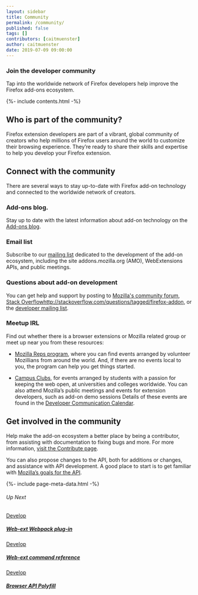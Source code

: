 ```yaml
---
layout: sidebar
title: Community
permalink: /community/
published: false
tags: []
contributors: [caitmuenster]
author: caitmuenster
date: 2019-07-09 09:00:00
---
```


<!-- Overview Page Hero Banner -->

<section class="overview-hero" style="background-image: url({% asset "community-overview-hero-bg.jpg" @optim @path %});">
<div class="module">
<article class="module-content grid-x grid-padding-x">
<div class="cell small-12">
<div class="overview-hero-description" markdown="1">

# Join the developer community

Tap into the worldwide network of Firefox developers help improve the Firefox add-ons ecosystem. 

</div>
<div class="overview-hero-cta"></div>
</div>
</article>
</div>
</section>

<!-- END: Overview Page Hero Banner -->

<!-- Single Column Body Module -->

<section id="who-is-part-of-the-community" class="module">
<aside class="module-aside table-of-contents">

{%- include contents.html -%}

</aside>
<article class="module-content grid-x grid-padding-x">
<div class="cell small-12" markdown="1">

## Who is part of the community?

Firefox extension developers are part of a vibrant, global community of creators who help millions of Firefox users around the world to customize their browsing experience. They’re ready to share their skills and expertise to help you develop your Firefox extension.

</div>
</article>
</section>

<!-- END: Single Column Body Module -->

<!-- Single Column Body Module -->

<section id="connect-with-the-community" class="module">
<article class="module-content grid-x grid-padding-x">
<div class="cell small-12" markdown="1">

## Connect with the community

There are several ways to stay up-to-date with Firefox add-on technology and connected to the worldwide network of creators.

### Add-ons blog.

Stay up to date with the latest information about add-on technology on the [Add-ons blog](https://blog.mozilla.org/addons). 

### Email list

Subscribe to our [mailing list](https://mail.mozilla.org/listinfo/dev-addons) dedicated to the development of the add-on ecosystem, including the site addons.mozilla.org (AMO), WebExtensions APIs, and public meetings.

### Questions about add-on development

You can get help and support by posting to [Mozilla's community forum](https://discourse.mozilla.org/c/add-ons), [Stack Overflow]()http://stackoverflow.com/questions/tagged/firefox-addon, or the [developer mailing list](https://mail.mozilla.org/listinfo/dev-addons). 

### Meetup IRL

Find out whether there is a browser extensions or Mozilla related group or meet up near you from these resources:

- [Mozilla Reps program](https://reps.mozilla.org/events/#/period/future/), where you can find events arranged by volunteer Mozillians from around the world. And, if there are no events local to you, the program can help you get things started.

- [Campus Clubs](https://campus.mozilla.community/), for events arranged by students with a passion for keeping the web open, at universities and colleges worldwide.
You can also attend Mozilla’s public meetings and events for extension developers, such as add-on demo sessions Details of these events are found in the [Developer Communication Calendar](https://wiki.mozilla.org/Add-ons/developer/communication#Add-on_Developer_Communication_Calendar). 

</div>
</article>
</section>

<!-- END: Single Column Body Module -->


<!-- Single Column Body Module -->

<section id="get-involved-in-the-community" class="module">
<article class="module-content grid-x grid-padding-x">
<div class="cell small-12" markdown="1">

## Get involved in the community

Help make the add-on ecosystem a better place by being a contributor, from assisting with documentation to fixing bugs and more. For more information, [visit the Contribute page](https://docs.google.com/document/d/1_fRGPgjNF3jX-xEROosUx0jmu6PwCY4UNC42EOoHfKQ/edit). 

You can also propose changes to the API, both for additions or changes, and assistance with API development. A good place to start is to get familiar with [Mozilla’s goals for the API](https://docs.google.com/document/d/10DoLNszOr94pKV6I1KNC7OYHdMn5TqDP7W6rBju1LEs/edit).

</div>
</article>
</section>

<!-- END: Single Column Body Module -->

<!-- Meta Data -->

{%- include page-meta-data.html -%}

<!-- END: Meta Data -->

<!-- Up Next -->

<section class="module up-next">
<article class="module-content grid-x grid-padding-x">
<div class="cell small-12" markdown="1">

###### Up Next

</div>

<!-- Tile -->

<a href="/documentation/develop/web-ext-webpack-plug-in/" class="cell auto tile tile-block-link">
<div class="block-link" markdown="1">
	
Develop

##### Web-ext Webpack plug-in

</div>
</a>

<!-- END: Tile -->

<!-- Tile -->

<a href="/documentation/develop/web-ext-command-reference" class="cell auto tile tile-block-link">
<div class="block-link" markdown="1">
	
Develop

##### Web-ext command reference

</div>
</a>

<!-- END: Tile -->

<!-- Tile -->

<a href="/documentation/develop/browser-api-polyfill" class="cell auto tile tile-block-link">
<div class="block-link" markdown="1">
	
Develop

##### Browser API Polyfill

</div>
</a>

<!-- END: Tile -->

</article>
</section>

<!-- END: Up Next -->